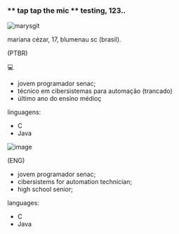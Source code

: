 ### ** tap tap the mic ** testing, 123..

![marysgit](https://user-images.githubusercontent.com/92161044/138627365-2ca7532b-7210-4818-91bc-801d0d6b51c9.jpg)

mariana cézar, 17, blumenau sc (brasil).

(PTBR)

💻
- jovem programador senac;
- técnico em cibersistemas para automação (trancado)
- último ano do ensino médioç

linguagens:
- C
- Java

![image](https://user-images.githubusercontent.com/92161044/141475414-2235867d-3681-4434-b1bd-b5c7794cd7aa.png)

(ENG)

- jovem programador senac;
- cibersistems for automation technician;
- high school senior;

languages:
- C
- Java

